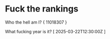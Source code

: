 # Fuck the rankings

Who the hell am I?
{ 11018307 }

What fucking year is it?
[ 2025-03-22T12:30:00Z ]
